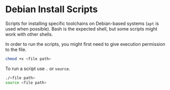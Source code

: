 # Debian Install Scripts

Scripts for installing specific toolchains on Debian-based
systems (`apt` is used when possible). Bash is the expected
shell, but some scripts might work with other shells.

In order to run the scripts, you might first need to give execution
permission to the file.

```bash
chmod +x <file path>
```

To run a script use `.` or `source`.

```bash
./<file path>
source <file path>
```
